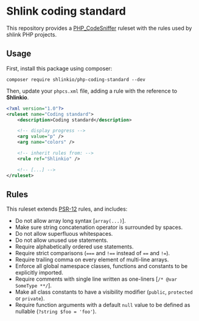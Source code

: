# Shlink coding standard

This repository provides a [PHP_CodeSniffer](https://github.com/squizlabs/PHP_CodeSniffer) ruleset with the rules used by shlink PHP projects.

## Usage

First, install this package using composer:

    composer require shlinkio/php-coding-standard --dev

Then, update your `phpcs.xml` file, adding a rule with the reference to **Shlinkio**.

```xml
<?xml version="1.0"?>
<ruleset name="Coding standard">
    <description>Coding standard</description>

    <!-- display progress -->
    <arg value="p" />
    <arg name="colors" />

    <!-- inherit rules from: -->
    <rule ref="Shlinkio" />

    <!-- [...] -->
</ruleset>
```

## Rules

This ruleset extends [PSR-12](https://www.php-fig.org/psr/psr-12/) rules, and includes:

* Do not allow array long syntax [`array(...)`].
* Make sure string concatenation operator is surrounded by spaces.
* Do not allow superfluous whitespaces.
* Do not allow unused use statements.
* Require alphabetically ordered use statements.
* Require strict comparisons (`===` and `!==` instead of `==` and `!=`).
* Require trailing comma on every element of multi-line arrays.
* Enforce all global namespace classes, functions and constants to be explicitly imported.
* Require comments with single line written as one-liners [`/* @var SomeType **/`].
* Make all class constants to have a visibility modifier (`public`, `protected` or `private`).
* Require function arguments with a default `null` value to be defined as nullable (`?string $foo = 'foo'`).
